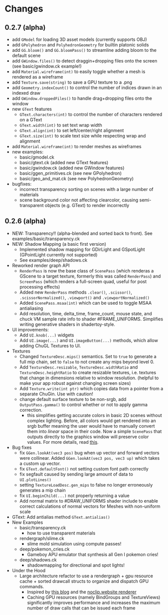 # Changes

## 0.2.7 (alpha)
- add `GModel` for loading 3D asset models (currently supports OBJ)
- add `GPolyhedron` and `PolyhedronGeometry` for builtin platonic solids
- add `GG.bloom()` and `GG.bloomPass()` to streamline adding bloom to the default scene
- add `GWindow.files()` to detect draggin+dropping files onto the screen (see basic/gwindow.ck example!)
- add `Material.wireframe(int)` to easily toggle whether a mesh is rendered as a wireframe
- add `Texture.save(string)` to save a GPU texture to a .png
- add `Geometry.indexCount()` to control the number of indices drawn in an indexed draw
- add `GWindow.droppedFiles()` to handle drag+dropping files onto the window
- new `GText` features
  - `GText.characters(int)` to control the number of characters rendered on a GText
  - `GText.width(int)` to set text wrap width
  - `GText.align(int)` to set left/center/right alignment
  - `GText.size(int)` to scale text size while respecting wrap and alignment
- add `Material.wireframe(int)` to render meshes as wireframes
- new examples:
  - basic/gmodel.ck
  - basic/gtext.ck (added new GText features)
  - basic/gwindow.ck (added new GWindow features)
  - basic/ggen_primitives.ck (see new GPolyhedron)
  - basic/geo_and_mat.ck (see new PolyhedronGeometry)
- bugfixes: 
  - incorrect transparency sorting on scenes with a large number of materials
  - scene background color not affecting clearcolor, causing semi-transparent objects (e.g. GText) to render incorrectly

## 0.2.6 (alpha)

- NEW: Transparency!! (alpha-blended and sorted back to front). See examples/basic/transparency.ck
- NEW: Shadow Mapping (a basic first version)
  - Implemented shadow mapping for GDirLight and GSpotLight (GPointLight currently not supported)
  - See examples/deep/shadows.ck
- Reworked render graph API
  - `RenderPass` is now the base class of `ScenePass` (which renderas a GScene to a target texture, formerly this was called `RenderPass`) and `ScreenPass` (which renders a full-screen quad, useful for post processing effects)
  - Added new `RenderPass` methods `.clear()`, `.scissor()`, `.scissorNormalized()`, `.viewport()` and `.viewportNormalized()` 
  - Added `ScenePass.msaa(int)` which can be used to toggle MSAA antialiasing
  - Add resolution, time, delta_time, frame_count, mouse state, and chuck VM sample rate info to shader #FRAME_UNIFORMS. Simplifies writing generative shaders in shadertoy-style.
- UI improvements:
  - Add `UI.knob(...)` widgets
  - Add `UI.image(...)` and `UI.imageButton(...)` methods, which allow adding ChuGL Textures to UI. 
- Textures
  - Changed `TextureDesc.mips()` semantics. Set to `true` to generate a full mip chain, set to `false` to not create any mips beyond level 0.
  - Add `TextureDesc.resizable`, `TextureDesc.widthRatio` and `TextureDesc.heightRatio` to create resizable textures, i.e. textures that change in dimensions relative to window resolution. (helpful to make your app robust against changing screen sizes)
  - Add `Texture.write(int ptr)` which copies data from a pointer from a separate ChuGin. Use with caution!
  - change default surface texture to be non-srgb, add `OutputPass.gamma()` to control whether or not to apply gamma correction.
    - this simplifies getting accurate colors in basic 2D scenes without complex lighting. Before, all colors would get rendered into an srgb buffer meaning the user would have to manually convert them into *linear* space in their code. Now a simple `ScenePass` that outputs directly to the graphics window will preserve color values. For more details, read [this](https://medium.com/@tomforsyth/the-srgb-learning-curve-773b7f68cf7a).
- Bug fixes
  - fix `GGen.lookAt(vec3 pos)` bug when up vector and forward vectors were collinear. Added `GGen.lookAt(vec3 pos, vec3 up)` which takes a custom up vector.
  - fix `GText.defaultFont()` not setting custom font path correctly
  - fix segfault caused by sending large amount of data to `UI.plotLines()`
  - setting `TextureLoadDesc.gen_mips` to false no longer erroneously generates a mip chain
  - fix `UI.beginChild(...)` not properly returning a value
  - Add normal matrix to #DRAW_UNIFORMS shader include to enable correct calculations of normal vectors for Meshes with non-uniform scale
- GText: Add antialias method `GText.antialias()`
- New Examples
  - basic/transparency.ck
    - how to use transparent materials
  - rendergraph/slime.ck
    - slime mold simulation using compute passes!
  - deep/pokemon_cries.ck
    - Gameboy APU emulator that synthesis all Gen I pokemon cries!
  - deep/shadows.ck
    - shadowmapping for directional and spot lights!
- Under the Hood
  - Large architecture refactor to use a rendergraph + gpu resource cache + sorted drawcall structs to organize and dispatch GPU commands.
    - Inspired by [this blog](https://blog.mecheye.net/2023/09/how-to-write-a-renderer-for-modern-apis/) and the [noclip.website renderer](https://github.com/magcius/gfxrlz)
    - Caching GPU resources (namely BindGroups and TextureViews) significantly improves performance and increases the maximum number of draw calls that can be issued each frame